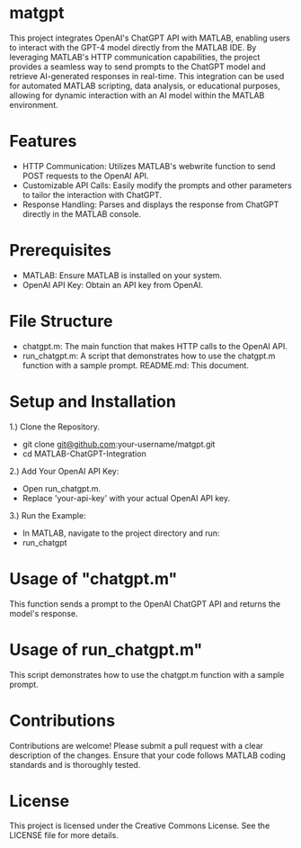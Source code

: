 # matgpt

This project integrates OpenAI's ChatGPT API with MATLAB, enabling users to interact with the GPT-4 model directly from the MATLAB IDE. By leveraging MATLAB's HTTP communication capabilities, the project provides a seamless way to send prompts to the ChatGPT model and retrieve AI-generated responses in real-time. This integration can be used for automated MATLAB scripting, data analysis, or educational purposes, allowing for dynamic interaction with an AI model within the MATLAB environment.

# Features
* HTTP Communication: Utilizes MATLAB's webwrite function to send POST requests to the OpenAI API.
* Customizable API Calls: Easily modify the prompts and other parameters to tailor the interaction with ChatGPT.
* Response Handling: Parses and displays the response from ChatGPT directly in the MATLAB console.

# Prerequisites
* MATLAB: Ensure MATLAB is installed on your system.
* OpenAI API Key: Obtain an API key from OpenAI.

# File Structure
* chatgpt.m: The main function that makes HTTP calls to the OpenAI API.
* run_chatgpt.m: A script that demonstrates how to use the chatgpt.m function with a sample prompt.
README.md: This document.

# Setup and Installation
1.) Clone the Repository.
* git clone git@github.com:your-username/matgpt.git
* cd MATLAB-ChatGPT-Integration

2.) Add Your OpenAI API Key:
* Open run_chatgpt.m.
* Replace 'your-api-key' with your actual OpenAI API key.

3.) Run the Example:
* In MATLAB, navigate to the project directory and run:
* run_chatgpt

# Usage of "chatgpt.m"
This function sends a prompt to the OpenAI ChatGPT API and returns the model's response.

# Usage of run_chatgpt.m"
This script demonstrates how to use the chatgpt.m function with a sample prompt.

# Contributions 
Contributions are welcome! Please submit a pull request with a clear description of the changes. Ensure that your code follows MATLAB coding standards and is thoroughly tested.

# License
This project is licensed under the Creative Commons License. See the LICENSE file for more details.
